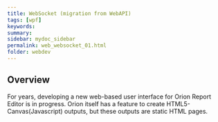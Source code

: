 ```yaml
---
title: WebSocket (migration from WebAPI)
tags: [wpf]
keywords:
summary: 
sidebar: mydoc_sidebar
permalink: web_websocket_01.html
folder: webdev
---
```


## Overview

For years, developing a new web-based user interface for Orion Report Editor is in progress. Orion itself has a feature to create HTML5-Canvas(Javascript) outputs, but these outputs are static HTML pages.







